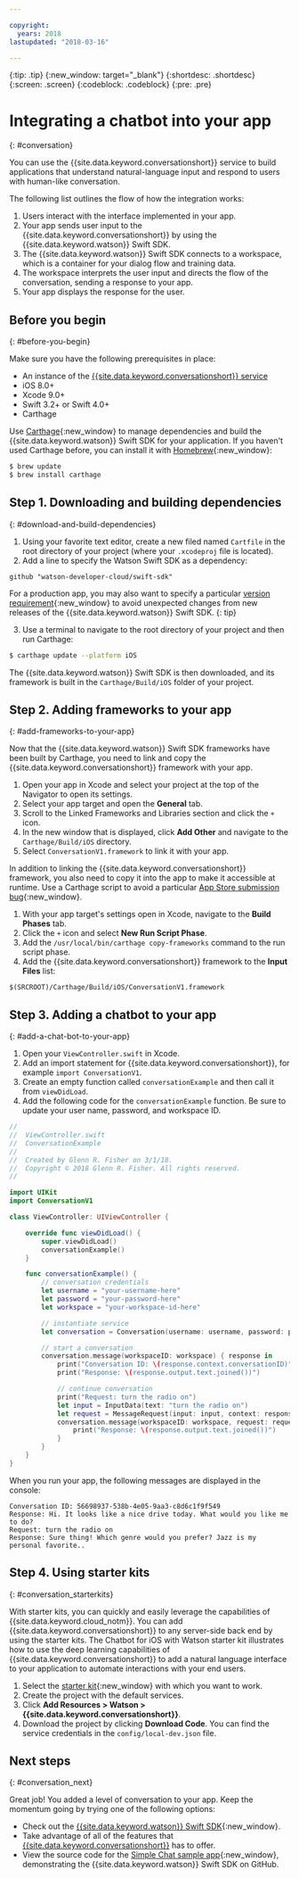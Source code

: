 ```yaml
---

copyright:
  years: 2018
lastupdated: "2018-03-16"

---
```


{:tip: .tip}
{:new_window: target="_blank"}
{:shortdesc: .shortdesc}
{:screen: .screen}
{:codeblock: .codeblock}
{:pre: .pre}

# Integrating a chatbot into your app
{: #conversation}

You can use the {{site.data.keyword.conversationshort}} service to build applications that understand natural-language input and respond to users with human-like conversation.

The following list outlines the flow of how the integration works:

  1. Users interact with the interface implemented in your app.
  2. Your app sends user input to the {{site.data.keyword.conversationshort}} by using the {{site.data.keyword.watson}} Swift SDK.
  3. The {{site.data.keyword.watson}} Swift SDK connects to a workspace, which is a container for your dialog flow and training data.
  4. The workspace interprets the user input and directs the flow of the conversation, sending a response to your app.
  5. Your app displays the response for the user.

## Before you begin
{: #before-you-begin}

Make sure you have the following prerequisites in place:

  * An instance of the [{{site.data.keyword.conversationshort}} service](/docs/services/conversation/getting-started.html)
  * iOS 8.0+
  * Xcode 9.0+
  * Swift 3.2+ or Swift 4.0+
  * Carthage

Use [Carthage](https://github.com/Carthage/Carthage){:new_window} to manage dependencies and build the {{site.data.keyword.watson}} Swift SDK for your application. If you haven't used Carthage before, you can install it with [Homebrew](http://brew.sh/){:new_window}:

```bash
$ brew update
$ brew install carthage
```

## Step 1. Downloading and building dependencies
{: #download-and-build-dependencies}

1. Using your favorite text editor, create a new filed named `Cartfile` in the root directory of your project (where your `.xcodeproj` file is located). 
2. Add a line to specify the Watson Swift SDK as a dependency:

  ```
  github "watson-developer-cloud/swift-sdk"
  ```

  For a production app, you may also want to specify a particular [version requirement](https://github.com/Carthage/Carthage/blob/master/Documentation/Artifacts.md#version-requirement){:new_window} to avoid unexpected changes from new releases of the {{site.data.keyword.watson}} Swift SDK.
  {: tip}

3. Use a terminal to navigate to the root directory of your project and then run Carthage:

  ```bash
  $ carthage update --platform iOS
  ```

  The {{site.data.keyword.watson}} Swift SDK is then downloaded, and its framework is built in the `Carthage/Build/iOS` folder of your project.

## Step 2. Adding frameworks to your app
{: #add-frameworks-to-your-app}

Now that the {{site.data.keyword.watson}} Swift SDK frameworks have been built by Carthage, you need to link and copy the {{site.data.keyword.conversationshort}} framework with your app.

1. Open your app in Xcode and select your project at the top of the Navigator to open its settings.
2. Select your app target and open the **General** tab.
3. Scroll to the Linked Frameworks and Libraries section and click the `+` icon.
4. In the new window that is displayed, click **Add Other** and navigate to the `Carthage/Build/iOS` directory. 
5. Select `ConversationV1.framework` to link it with your app.

In addition to linking the {{site.data.keyword.conversationshort}} framework, you also need to copy it into the app to make it accessible at runtime. Use a Carthage script to avoid a particular [App Store submission bug](http://www.openradar.me/radar?id=6409498411401216){:new_window}.

1. With your app target's settings open in Xcode, navigate to the **Build Phases** tab.
2. Click the `+` icon and select **New Run Script Phase**.
3. Add the `/usr/local/bin/carthage copy-frameworks` command to the run script phase.
4. Add the {{site.data.keyword.conversationshort}} framework to the **Input Files** list: 

  ```
  $(SRCROOT)/Carthage/Build/iOS/ConversationV1.framework
  
  ```

## Step 3. Adding a chatbot to your app
{: #add-a-chat-bot-to-your-app}

1. Open your `ViewController.swift` in Xcode.
2. Add an import statement for {{site.data.keyword.conversationshort}}, for example `import ConversationV1`.
3. Create an empty function called `conversationExample` and then call it from `viewDidLoad`.
4. Add the following code for the `conversationExample` function. Be sure to update your user name, password, and workspace ID.

```swift
//
//  ViewController.swift
//  ConversationExample
//
//  Created by Glenn R. Fisher on 3/1/18.
//  Copyright © 2018 Glenn R. Fisher. All rights reserved.
//

import UIKit
import ConversationV1

class ViewController: UIViewController {

    override func viewDidLoad() {
        super.viewDidLoad()
        conversationExample()
    }

    func conversationExample() {
        // conversation credentials
        let username = "your-username-here"
        let password = "your-password-here"
        let workspace = "your-workspace-id-here"

        // instantiate service
        let conversation = Conversation(username: username, password: password, version: "2018-03-01")

        // start a conversation
        conversation.message(workspaceID: workspace) { response in
            print("Conversation ID: \(response.context.conversationID)")
            print("Response: \(response.output.text.joined())")

            // continue conversation
            print("Request: turn the radio on")
            let input = InputData(text: "turn the radio on")
            let request = MessageRequest(input: input, context: response.context)
            conversation.message(workspaceID: workspace, request: request) { response in
                print("Response: \(response.output.text.joined())")
            }
        }
    }
}
```

When you run your app, the following messages are displayed in the console:

```
Conversation ID: 56698937-538b-4e05-9aa3-c8d6c1f9f549
Response: Hi. It looks like a nice drive today. What would you like me to do?
Request: turn the radio on
Response: Sure thing! Which genre would you prefer? Jazz is my personal favorite..
```
## Step 4. Using starter kits
{: #conversation_starterkits}

With starter kits, you can quickly and easily leverage the capabilities of {{site.data.keyword.cloud_notm}}. You can add {{site.data.keyword.conversationshort}} to any server-side back end by using the starter kits. The Chatbot for iOS with Watson starter kit illustrates how to use the deep learning capabilities of {{site.data.keyword.conversationshort}} to add a natural language interface to your application to automate interactions with your end users.

1. Select the [starter kit](https://console.bluemix.net/developer/appledevelopment/starter-kits){:new_window} with which you want to work.
2. Create the project with the default services.
3. Click **Add Resources > Watson > {{site.data.keyword.conversationshort}}**.
4. Download the project by clicking **Download Code**. You can find the service credentials in the `config/local-dev.json` file.

## Next steps
{: #conversation_next}

Great job! You added a level of conversation to your app. Keep the momentum going by trying one of the following options:

* Check out the [{{site.data.keyword.watson}} Swift SDK](https://github.com/watson-developer-cloud/swift-sdk){:new_window}.
* Take advantage of all of the features that [{{site.data.keyword.conversationshort}}](/docs/services/conversation/index.html) has to offer.
* View the source code for the [Simple Chat sample app](https://github.com/watson-developer-cloud/simple-chat-swift){:new_window}, demonstrating the {{site.data.keyword.watson}} Swift SDK on GitHub.
